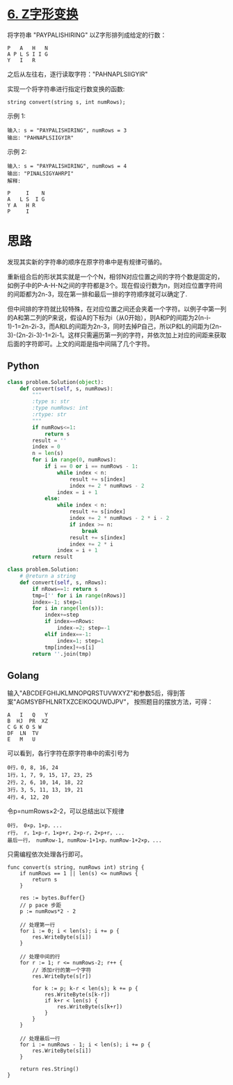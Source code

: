 # [6. Z字形变换](https://leetcode-cn.com/problems/zigzag-conversion/description/)

将字符串 "PAYPALISHIRING" 以Z字形排列成给定的行数：
```
P   A   H   N
A P L S I I G
Y   I   R
```
之后从左往右，逐行读取字符："PAHNAPLSIIGYIR"

实现一个将字符串进行指定行数变换的函数:

`string convert(string s, int numRows);`

示例 1:
```
输入: s = "PAYPALISHIRING", numRows = 3
输出: "PAHNAPLSIIGYIR"
```
示例 2:
```
输入: s = "PAYPALISHIRING", numRows = 4
输出: "PINALSIGYAHRPI"
解释:

P     I    N
A   L S  I G
Y A   H R
P     I
```

# 思路

发现其实新的字符串的顺序在原字符串中是有规律可循的。

重新组合后的形状其实就是一个个N，相邻N对应位置之间的字符个数是固定的，如例子中的P-A-H-N之间的字符都是3个。现在假设行数为n，则对应位置字符间的间距都为2n-3，现在第一排和最后一排的字符顺序就可以确定了.

但中间排的字符就比较特殊，在对应位置之间还会夹着一个字符。以例子中第一列的A和第二列的P来说，假设A的下标为i（从0开始），则A和P的间距为2(n-i-1)-1=2n-2i-3，而A和L的间距为2n-3，同时去掉P自己，所以P和L的间距为(2n-3)-(2n-2i-3)-1=2i-1。这样只需遍历第一列的字符，并依次加上对应的间距来获取后面的字符即可。上文的间距是指中间隔了几个字符。


## Python
```python
class problem.Solution(object):
    def convert(self, s, numRows):
        """
        :type s: str
        :type numRows: int
        :rtype: str
        """
        if numRows<=1:
            return s
        result = ''
        index = 0
        n = len(s)
        for i in range(0, numRows):
            if i == 0 or i == numRows - 1:
                while index < n:
                    result += s[index]
                    index += 2 * numRows - 2
                index = i + 1
            else:
                while index < n:
                    result += s[index]
                    index += 2 * numRows - 2 * i - 2
                    if index >= n:
                        break
                    result += s[index]
                    index += 2 * i
                index = i + 1
        return result

```


```python
class problem.Solution:
    # @return a string
    def convert(self, s, nRows):
        if nRows==1: return s
        tmp=['' for i in range(nRows)]
        index=-1; step=1
        for i in range(len(s)):
            index+=step
            if index==nRows:
                index-=2; step=-1
            elif index==-1:
                index=1; step=1
            tmp[index]+=s[i]
        return ''.join(tmp)

```

## Golang

输入"ABCDEFGHIJKLMNOPQRSTUVWXYZ"和参数5后，得到答案"AGMSYBFHLNRTXZCEIKOQUWDJPV"， 按照题目的摆放方法，可得：
```
A   I   Q   Y
B  HJ  PR  XZ
C G K O S W
DF  LN  TV
E   M   U
```
可以看到，各行字符在原字符串中的索引号为
```
0行，0, 8, 16, 24
1行，1, 7, 9, 15, 17, 23, 25
2行，2, 6, 10, 14, 18, 22
3行，3, 5, 11, 13, 19, 21
4行，4, 12, 20
```
令p=numRows×2-2，可以总结出以下规律
```
0行， 0×p，1×p，...
r行， r，1×p-r，1×p+r，2×p-r，2×p+r，...
最后一行， numRow-1, numRow-1+1×p，numRow-1+2×p，...
```
只需编程依次处理各行即可。

```golang
func convert(s string, numRows int) string {
	if numRows == 1 || len(s) <= numRows {
		return s
	}

	res := bytes.Buffer{}
	// p pace 步距
	p := numRows*2 - 2

	// 处理第一行
	for i := 0; i < len(s); i += p {
		res.WriteByte(s[i])
	}

	// 处理中间的行
	for r := 1; r <= numRows-2; r++ {
		// 添加r行的第一个字符
		res.WriteByte(s[r])

		for k := p; k-r < len(s); k += p {
			res.WriteByte(s[k-r])
			if k+r < len(s) {
				res.WriteByte(s[k+r])
			}
		}
	}

	// 处理最后一行
	for i := numRows - 1; i < len(s); i += p {
		res.WriteByte(s[i])
	}

	return res.String()
}
```
